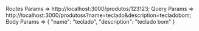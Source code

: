 
 Routes Params => http://localhost:3000/produtos/123123;
 Query Params => http://localhost:3000/produtoss?name=teclado&description=tecladobom;
 Body Params => {
  "name": "teclado",
  "description": "teclado bom"
 }

